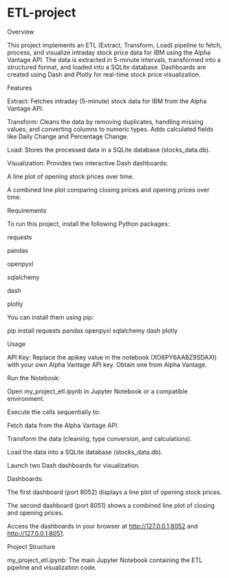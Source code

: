 # ETL-project
Overview

This project implements an ETL (Extract, Transform, Load) pipeline to fetch, process, and visualize intraday stock price data for IBM using the Alpha Vantage API. The data is extracted in 5-minute intervals, transformed into a structured format, and loaded into a SQLite database. Dashboards are created using Dash and Plotly for real-time stock price visualization.

Features





Extract: Fetches intraday (5-minute) stock data for IBM from the Alpha Vantage API.



Transform: Cleans the data by removing duplicates, handling missing values, and converting columns to numeric types. Adds calculated fields like Daily Change and Percentage Change.



Load: Stores the processed data in a SQLite database (stocks_data.db).



Visualization: Provides two interactive Dash dashboards:





A line plot of opening stock prices over time.



A combined line plot comparing closing prices and opening prices over time.

Requirements

To run this project, install the following Python packages:





requests



pandas



openpyxl



sqlalchemy



dash



plotly

You can install them using pip:

pip install requests pandas openpyxl sqlalchemy dash plotly

Usage





API Key: Replace the apikey value in the notebook (XO6PY6AABZ9SDAXI) with your own Alpha Vantage API key. Obtain one from Alpha Vantage.



Run the Notebook:





Open my_project_etl.ipynb in Jupyter Notebook or a compatible environment.



Execute the cells sequentially to:





Fetch data from the Alpha Vantage API.



Transform the data (cleaning, type conversion, and calculations).



Load the data into a SQLite database (stocks_data.db).



Launch two Dash dashboards for visualization.



Dashboards:





The first dashboard (port 8052) displays a line plot of opening stock prices.



The second dashboard (port 8051) shows a combined line plot of closing and opening prices.



Access the dashboards in your browser at http://127.0.0.1:8052 and http://127.0.0.1:8051.

Project Structure





my_project_etl.ipynb: The main Jupyter Notebook containing the ETL pipeline and visualization code.



